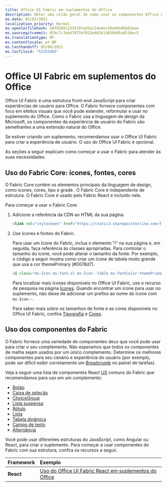 ```yaml
---
title: Office UI Fabric em suplementos do Office
description: Obter uma visão geral de como usar os componentes Office UI Fabric em Office de complementos.
ms.date: 05/03/2021
localization_priority: Normal
ms.openlocfilehash: 20f926913335197a65ac24e4ec30ed0106b81bae
ms.sourcegitcommit: 8fbc7c7eb47875bf022e402b13858695a8536ec5
ms.translationtype: MT
ms.contentlocale: pt-BR
ms.lasthandoff: 05/06/2021
ms.locfileid: "52253365"
---
```

# <a name="office-ui-fabric-in-office-add-ins"></a>Office UI Fabric em suplementos do Office

Office UI Fabric é uma estrutura front-end JavaScript para criar experiências de usuário para Office. O Fabric fornece componentes com foco em efeitos visuais que você pode estender, reformular e usar no suplemento do Office. Como o Fabric usa a linguagem de design da Microsoft, os componentes da experiência de usuário do Fabric são semelhantes a uma extensão natural do Office.

Se estiver criando um suplemento, recomendamos usar o Office UI Fabric para criar a experiência de usuário. O uso do Office UI Fabric é opcional.

As seções a seguir explicam como começar a usar o Fabric para atender às suas necessidades.

## <a name="use-fabric-core-icons-fonts-colors"></a>Uso do Fabric Core: ícones, fontes, cores

O Fabric Core contém os elementos principais da linguagem de design, como ícones, cores, tipo e grade.  O Fabric Core é independente de estrutura. O Fabric Core é usado pelo Fabric React e incluído nele.

Para começar a usar o Fabric Core:

1. Adicione a referência da CDN ao HTML da sua página.  

    ```html
    <link rel="stylesheet" href="https://static2.sharepointonline.com/files/fabric/office-ui-fabric-core/9.6.1/css/fabric.min.css">
    ```

2. Use ícones e fontes do Fabric.

    Para usar um ícone do Fabric, inclua o elemento "i" na sua página e, em seguida, faça referência às classes apropriadas. Para controlar o tamanho do ícone, você pode alterar o tamanho da fonte. Por exemplo, o código a seguir mostra como criar um ícone de tabela muito grande que usa a cor themePrimary (#0078d7).

    ```html
    <i class="ms-Icon ms-font-xl ms-Icon--Table ms-fontColor-themePrimary"></i>
    ```

    Para localizar mais ícones disponíveis no Office UI Fabric, use o recurso de pesquisa na página [Ícones](https://developer.microsoft.com/fabric#/styles/icons). Quando encontrar um ícone para usar no suplemento, não deixe de adicionar um prefixo ao nome do ícone com `ms-Icon--`.

    Para saber mais sobre os tamanhos de fonte e as cores disponíveis no Office UI Fabric, confira [Tipografia](https://developer.microsoft.com/fabric#/styles/typography) e [Cores](https://developer.microsoft.com/fabric#/styles/colors).

## <a name="use-fabric-components"></a>Uso dos componentes do Fabric

O Fabric fornece uma variedade de componentes deux que você pode usar para criar o seu complemento. Não esperamos que todos os componentes de malha sejam usados por um único complemento. Determine os melhores componentes para seu cenário e experiência do usuário (por exemplo, pode ser difícil exibir corretamente um [Breadcrumb](https://developer.microsoft.com/fabric#/components/breadcrumb) no painel de tarefas).

Veja a seguir uma lista de componentes React [UX](https://developer.microsoft.com/fluentui#/controls/web) comuns do Fabric que recomendamos para uso em um complemento:

- [Botão](https://developer.microsoft.com/fabric#/components/button)
- [Caixa de seleção](https://developer.microsoft.com/fabric#/components/checkbox)
- [ChoiceGroup](https://developer.microsoft.com/fabric#/components/choicegroup)
- [Lista suspensa](https://developer.microsoft.com/fabric#/components/dropdown)
- [Rótulo](https://developer.microsoft.com/fabric#/components/label)
- [Lista](https://developer.microsoft.com/fabric#/components/list)
- [Tabela dinâmica](https://developer.microsoft.com/fabric#/components/pivot)
- [Campo de texto](https://developer.microsoft.com/fabric#/components/textfield)
- [Alternância](https://developer.microsoft.com/fabric#/components/toggle)

Você pode usar diferentes estruturas do JavaScript, como Angular ou React, para criar o suplemento. Para começar a usar componentes do Fabric com sua estrutura, confira os recursos a seguir.

|**Framework**|**Exemplo**|
|:------------|:----------|
|**React**|[Uso do Office UI Fabric React em suplementos do Office](using-office-ui-fabric-react.md )|
